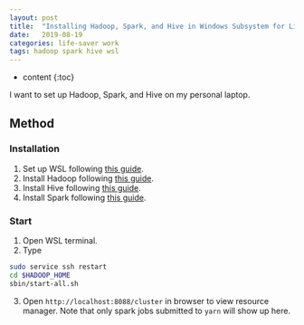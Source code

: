 ```yaml
---
layout: post
title:  "Installing Hadoop, Spark, and Hive in Windows Subsystem for Linux (WSL)"
date:   2019-08-19
categories: life-saver work
tags: hadoop spark hive wsl
---
```


* content
{:toc}

I want to set up Hadoop, Spark, and Hive on my personal laptop.



## Method

### Installation

1. Set up WSL following [this guide](https://docs.microsoft.com/en-us/windows/wsl/install-win10).
2. Install Hadoop following [this guide](https://kontext.tech/docs/DataAndBusinessIntelligence/p/install-hadoop-320-on-windows-10-using-windows-subsystem-for-linux-wsl).
3. Install Hive following [this guide](https://kontext.tech/docs/DataAndBusinessIntelligence/p/apache-hive-311-installation-on-windows-10-using-windows-subsystem-for-linux).
4. Install Spark following [this guide](https://kontext.tech/docs/DataAndBusinessIntelligence/p/apache-spark-243-installation-on-windows-10-using-windows-subsystem-for-linux).

### Start

1. Open WSL terminal.
2. Type
```sh
sudo service ssh restart
cd $HADOOP_HOME
sbin/start-all.sh
```
3. Open `http://localhost:8088/cluster` in browser to view resource manager. Note that only spark jobs submitted to `yarn` will show up here.